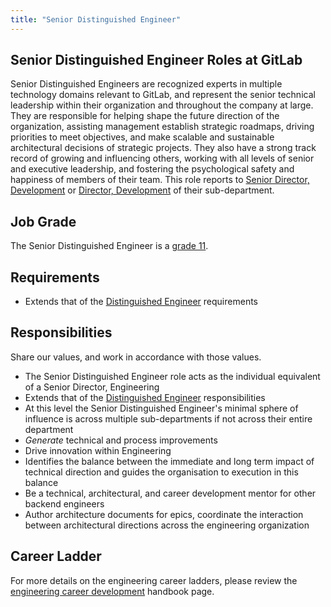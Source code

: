 ```yaml
---
title: "Senior Distinguished Engineer"
---
```


## Senior Distinguished Engineer Roles at GitLab

Senior Distinguished Engineers are recognized experts in multiple technology domains relevant to GitLab, and represent the senior technical leadership within their organization and throughout the company at large. They are responsible for helping shape the future direction of the organization, assisting management establish strategic roadmaps, driving priorities to meet objectives, and make scalable and sustainable architectural decisions of strategic projects. They also have a strong track record of growing and influencing others, working with all levels of senior and executive leadership, and fostering the psychological safety and happiness of members of their team. This role reports to [Senior Director, Development](/job-families/engineering/engineering-management/#senior-director-development) or [Director, Development](/job-families/engineering/engineering-management/#director-development) of their sub-department.

## Job Grade

The Senior Distinguished Engineer is a [grade 11](/handbook/total-rewards/compensation/compensation-calculator/#gitlab-job-grades).

## Requirements

- Extends that of the [Distinguished Engineer](/job-families/engineering/development/management/distinguished/#requirements) requirements

## Responsibilities

Share our values, and work in accordance with those values.

- The Senior Distinguished Engineer role acts as the individual equivalent of a Senior Director, Engineering
- Extends that of the [Distinguished Engineer](/job-families/engineering/development/management/distinguished/#responsibilities) responsibilities
- At this level the Senior Distinguished Engineer's minimal sphere of influence is across multiple sub-departments if not across their entire department
- *Generate* technical and process improvements
- Drive innovation within Engineering
- Identifies the balance between the immediate and long term impact of technical direction and guides the organisation to execution in this balance
- Be a technical, architectural, and career development mentor for other backend engineers
- Author architecture documents for epics, coordinate the interaction between architectural directions across the engineering organization

## Career Ladder

For more details on the engineering career ladders, please review the [engineering career development](https://about.gitlab.com/handbook/engineering/career-development/#roles) handbook page.

